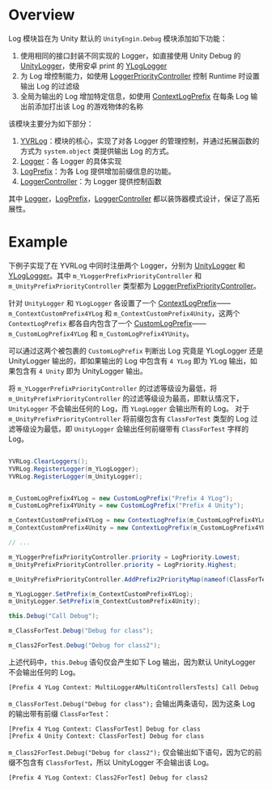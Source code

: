 # Overview

Log 模块旨在为 Unity 默认的 `UnityEngin.Debug` 模块添加如下功能：

1. 使用相同的接口封装不同实现的 Logger，如直接使用 Unity Debug 的 [UnityLogger](xref:YVR.Utilities.UnityLogger)，使用安卓 print 的 [YLogLogger](xref:YVR.Utilities.YLogLogger)
2. 为 Log 增控制能力，如使用 [LoggerPriorityController](xref:YVR.Utilities.LoggerPriorityController) 控制 Runtime 时设置输出 Log 的过滤级
3. 全局为输出的 Log 增加特定信息，如使用 [ContextLogPrefix](xref:YVR.Utilities.ContextLogPrefix) 在每条 Log 输出前添加打出该 Log 的游戏物体的名称

该模块主要分为如下部分：

1. [YVRLog](./Log/YVRLog.md)：模块的核心，实现了对各 Logger 的管理控制，并通过拓展函数的方式为 `system.object` 类提供输出 Log 的方式。
2. [Logger](./Log/Logger.md)：各 Logger 的具体实现
3. [LogPrefix](./Log/LogPrefix.md)：为各 Log 提供增加前缀信息的功能。
4. [LoggerController](./Log/LoggerController.md)：为 Logger 提供控制函数

其中 [Logger](./Log/Logger.md)，[LogPrefix](./Log/LogPrefix.md)，[LoggerController](./Log/LoggerController.md) 都以装饰器模式设计，保证了高拓展性。

# Example

下例子实现了在 YVRLog 中同时注册两个 Logger，分别为 [UnityLogger](xref:YVR.Utilities.UnityLogger) 和 [YLogLogger](xref:YVR.Utilities.YLogLogger)。其中 `m_YLoggerPrefixPriorityController` 和 `m_UnityPrefixPriorityController` 类型都为 [LoggerPrefixPriorityController](xref:YVR.Utilities.LoggerPrefixPriorityController)。

针对 `UnityLogger` 和 `YLogLogger` 各设置了一个 [ContextLogPrefix](xref:YVR.Utilities.ContextLogPrefix)——`m_ContextCustomPrefix4YLog` 和 `m_ContextCustomPrefix4Unity`，这两个 `ContextLogPrefix` 都各自内包含了一个 [CustomLogPrefix](xref:YVR.Utilities.CustomLogPrefix)—— `m_CustomLogPrefix4YLog` 和 `m_CustomLogPrefix4YUnity`。

可以通过这两个被包裹的 `CustomLogPrefix` 判断出 Log 究竟是 YLogLogger 还是 UnityLogger 输出的，即如果输出的 Log 中包含有 `4 YLog` 即为 YLog 输出，如果包含有 `4 Unity` 即为 UnityLogger 输出。

将 `m_YLoggerPrefixPriorityController` 的过滤等级设为最低，将 `m_UnityPrefixPriorityController` 的过滤等级设为最高，即默认情况下，`UnityLogger` 不会输出任何的 Log，而 `YLogLogger` 会输出所有的 Log。 对于 `m_UnityPrefixPriorityController` 将前缀包含有 `ClassForTest` 类型的 Log 过滤等级设为最低，即 `UnityLogger` 会输出任何前缀带有 `ClassForTest` 字样的 Log。

```csharp

YVRLog.ClearLoggers();
YVRLog.RegisterLogger(m_YLogLogger);
YVRLog.RegisterLogger(m_UnityLogger);


m_CustomLogPrefix4YLog = new CustomLogPrefix("Prefix 4 YLog");
m_CustomLogPrefix4YUnity = new CustomLogPrefix("Prefix 4 Unity");

m_ContextCustomPrefix4YLog = new ContextLogPrefix(m_CustomLogPrefix4YLog);
m_ContextCustomPrefix4Unity = new ContextLogPrefix(m_CustomLogPrefix4YUnity);

// ...

m_YLoggerPrefixPriorityController.priority = LogPriority.Lowest;
m_UnityPrefixPriorityController.priority = LogPriority.Highest;

m_UnityPrefixPriorityController.AddPrefix2PriorityMap(nameof(ClassForTest), LogPriority.Lowest);

m_YLogLogger.SetPrefix(m_ContextCustomPrefix4YLog);
m_UnityLogger.SetPrefix(m_ContextCustomPrefix4Unity);

this.Debug("Call Debug");

m_ClassForTest.Debug("Debug for class");

m_Class2ForTest.Debug("Debug for class2");
```

上述代码中，`this.Debug` 语句仅会产生如下 Log 输出，因为默认 UnityLogger 不会输出任何的 Log。

```text
[Prefix 4 YLog Context: MultiLoggerAMultiControllersTests] Call Debug
```

`m_ClassForTest.Debug("Debug for class");` 会输出两条语句，因为这条 Log 的输出带有前缀 `ClassForTest`：

```text
[Prefix 4 YLog Context: ClassForTest] Debug for class
[Prefix 4 Unity Context: ClassForTest] Debug for class
```

`m_Class2ForTest.Debug("Debug for class2");` 仅会输出如下语句，因为它的前缀不包含有 `ClassForTest`，所以 UnityLogger 不会输出该 Log。

```text
[Prefix 4 YLog Context: Class2ForTest] Debug for class2
```
